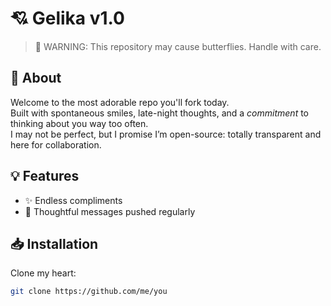 # 💘 Gelika v1.0

> 🚨 WARNING: This repository may cause butterflies. Handle with care.

## 🧠 About

Welcome to the most adorable repo you'll fork today.  
Built with spontaneous smiles, late-night thoughts, and a *commitment* to thinking about you way too often.  
I may not be perfect, but I promise I’m open-source: totally transparent and here for collaboration.

## 💡 Features

- ✨ Endless compliments
- 🥰 Thoughtful messages pushed regularly

## 📥 Installation

Clone my heart:
```bash
git clone https://github.com/me/you
